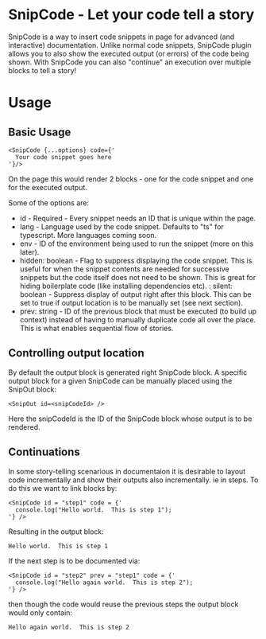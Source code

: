 
# SnipCode - Let your code tell a story

SnipCode is a way to insert code snippets in page for advanced (and interactive) documentation.  Unlike normal code snippets, SnipCode plugin allows you to also show the executed output (or errors) of the code being shown.   With SnipCode you can also "continue" an execution over multiple blocks to tell a story!

# Usage

## Basic Usage

```
<SnipCode {...options} code={'
  Your code snippet goes here
'}/>
```

On the page this would render 2 blocks - one for the code snippet and one for the executed output.

Some of the options are:

* id - Required - Every snippet needs an ID that is unique within the page.
* lang - Language used by the code snippet.  Defaults to "ts" for typescript.  More languages coming soon.
* env - ID of the environment being used to run the snippet (more on this later).
* hidden: boolean - Flag to suppress displaying the code snippet.  This is useful for when the snippet contents are needed for successive snippets but the code itself does not need to be shown.  This is great for hiding boilerplate code (like installing dependencies etc).
: silent: boolean   - Suppress display of output right after this block.  This can be set to true if output location is to be manually set (see next section).
* prev: string - ID of the previous block that must be executed (to build up context) instead of having to manually duplicate code all over the place.  This is what enables sequential flow of stories.

## Controlling output location

By default the output block is generated right SnipCode block.  A specific output block for a given SnipCode can be manually placed using the SnipOut block:

```
<SnipOut id=<snipCodeId> />
```

Here the snipCodeId is the ID of the SnipCode block whose output is to be rendered.

## Continuations

In some story-telling scenarious in documentaion it is desirable to layout code incrementally and show their outputs also incrementally.  ie in steps.  To do this we want to link blocks by:

```
<SnipCode id = "step1" code = {'
  console.log("Hello world.  This is step 1");
'} />
```

Resulting in the output block:

```
Hello world.  This is step 1
```

If the next step is to be documented via:

```
<SnipCode id = "step2" prev = "step1" code = {'
  console.log("Hello again world.  This is step 2");
'} />
```

then though the code would reuse the previous steps the output block would only contain:

```
Hello again world.  This is step 2
```

